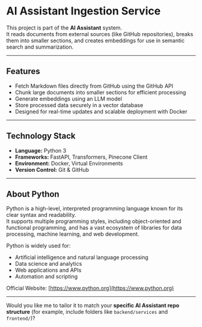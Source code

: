 # AI Assistant Ingestion Service

This project is part of the **AI Assistant** system.  
It reads documents from external sources (like GitHub repositories), breaks them into smaller sections, and creates embeddings for use in semantic search and summarization.

---

## Features

- Fetch Markdown files directly from GitHub using the GitHub API  
- Chunk large documents into smaller sections for efficient processing  
- Generate embeddings using an LLM model  
- Store processed data securely in a vector database  
- Designed for real-time updates and scalable deployment with Docker  

---

## Technology Stack

- **Language:** Python 3  
- **Frameworks:** FastAPI, Transformers, Pinecone Client  
- **Environment:** Docker, Virtual Environments  
- **Version Control:** Git & GitHub  

---

## About Python

Python is a high-level, interpreted programming language known for its clear syntax and readability.  
It supports multiple programming styles, including object-oriented and functional programming, and has a vast ecosystem of libraries for data processing, machine learning, and web development.  

Python is widely used for:
- Artificial intelligence and natural language processing  
- Data science and analytics  
- Web applications and APIs  
- Automation and scripting  

Official Website: [https://www.python.org](https://www.python.org)


---

Would you like me to tailor it to match your **specific AI Assistant repo structure** (for example, include folders like `backend/services` and `frontend/`)?


